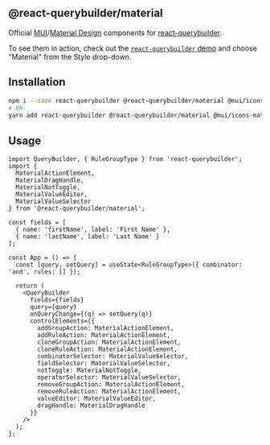 ## @react-querybuilder/material

Official [MUI](https://mui.com/)/[Material Design](https://material.io/design) components for [react-querybuilder](https://npmjs.com/package/react-querybuilder).

To see them in action, check out the [`react-querybuilder` demo](https://react-querybuilder.js.org/react-querybuilder/) and choose "Material" from the Style drop-down.

## Installation

```bash
npm i --save react-querybuilder @react-querybuilder/material @mui/icons-material @mui/material
# OR
yarn add react-querybuilder @react-querybuilder/material @mui/icons-material @mui/material
```

## Usage

```tsx
import QueryBuilder, { RuleGroupType } from 'react-querybuilder';
import {
  MaterialActionElement,
  MaterialDragHandle,
  MaterialNotToggle,
  MaterialValueEditor,
  MaterialValueSelector
} from '@react-querybuilder/material';

const fields = [
  { name: 'firstName', label: 'First Name' },
  { name: 'lastName', label: 'Last Name' }
];

const App = () => {
  const [query, setQuery] = useState<RuleGroupType>({ combinator: 'and', rules: [] });

  return (
    <QueryBuilder
      fields={fields}
      query={query}
      onQueryChange={(q) => setQuery(q)}
      controlElements={{
        addGroupAction: MaterialActionElement,
        addRuleAction: MaterialActionElement,
        cloneGroupAction: MaterialActionElement,
        cloneRuleAction: MaterialActionElement,
        combinatorSelector: MaterialValueSelector,
        fieldSelector: MaterialValueSelector,
        notToggle: MaterialNotToggle,
        operatorSelector: MaterialValueSelector,
        removeGroupAction: MaterialActionElement,
        removeRuleAction: MaterialActionElement,
        valueEditor: MaterialValueEditor,
        dragHandle: MaterialDragHandle
      }}
    />
  );
};
```
